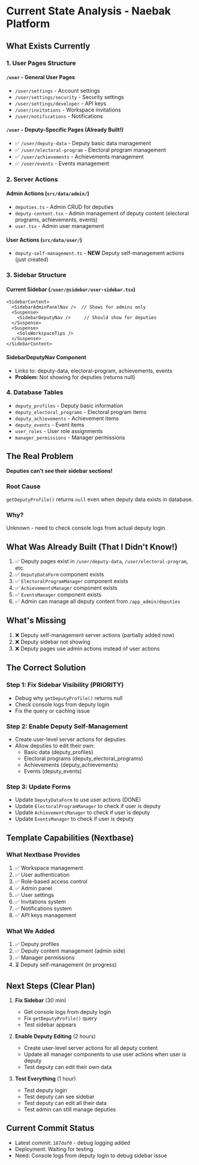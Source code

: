 # Current State Analysis - Naebak Platform

## What Exists Currently

### 1. User Pages Structure

#### `/user` - General User Pages
- `/user/settings` - Account settings
- `/user/settings/security` - Security settings
- `/user/settings/developer` - API keys
- `/user/invitations` - Workspace invitations
- `/user/notifications` - Notifications

#### `/user` - Deputy-Specific Pages (Already Built!)
- ✅ `/user/deputy-data` - Deputy basic data management
- ✅ `/user/electoral-program` - Electoral program management
- ✅ `/user/achievements` - Achievements management
- ✅ `/user/events` - Events management

### 2. Server Actions

#### Admin Actions (`src/data/admin/`)
- `deputies.ts` - Admin CRUD for deputies
- `deputy-content.tsx` - Admin management of deputy content (electoral programs, achievements, events)
- `user.tsx` - Admin user management

#### User Actions (`src/data/user/`)
- `deputy-self-management.ts` - **NEW** Deputy self-management actions (just created)

### 3. Sidebar Structure

#### Current Sidebar (`/user/@sidebar/user-sidebar.tsx`)
```tsx
<SidebarContent>
  <SidebarAdminPanelNav />  // Shows for admins only
  <Suspense>
    <SidebarDeputyNav />     // Should show for deputies
  </Suspense>
  <Suspense>
    <SoloWorkspaceTips />
  </Suspense>
</SidebarContent>
```

#### SidebarDeputyNav Component
- Links to: deputy-data, electoral-program, achievements, events
- **Problem**: Not showing for deputies (returns null)

### 4. Database Tables

- `deputy_profiles` - Deputy basic information
- `deputy_electoral_programs` - Electoral program items
- `deputy_achievements` - Achievement items
- `deputy_events` - Event items
- `user_roles` - User role assignments
- `manager_permissions` - Manager permissions

## The Real Problem

**Deputies can't see their sidebar sections!**

### Root Cause
`getDeputyProfile()` returns `null` even when deputy data exists in database.

### Why?
Unknown - need to check console logs from actual deputy login.

## What Was Already Built (That I Didn't Know!)

1. ✅ Deputy pages exist in `/user/deputy-data`, `/user/electoral-program`, etc.
2. ✅ `DeputyDataForm` component exists
3. ✅ `ElectoralProgramManager` component exists
4. ✅ `AchievementsManager` component exists
5. ✅ `EventsManager` component exists
6. ✅ Admin can manage all deputy content from `/app_admin/deputies`

## What's Missing

1. ❌ Deputy self-management server actions (partially added now)
2. ❌ Deputy sidebar not showing
3. ❌ Deputy pages use admin actions instead of user actions

## The Correct Solution

### Step 1: Fix Sidebar Visibility (PRIORITY)
- Debug why `getDeputyProfile()` returns null
- Check console logs from deputy login
- Fix the query or caching issue

### Step 2: Enable Deputy Self-Management
- Create user-level server actions for deputies
- Allow deputies to edit their own:
  - Basic data (deputy_profiles)
  - Electoral programs (deputy_electoral_programs)
  - Achievements (deputy_achievements)
  - Events (deputy_events)

### Step 3: Update Forms
- Update `DeputyDataForm` to use user actions (DONE)
- Update `ElectoralProgramManager` to check if user is deputy
- Update `AchievementsManager` to check if user is deputy
- Update `EventsManager` to check if user is deputy

## Template Capabilities (Nextbase)

### What Nextbase Provides
1. ✅ Workspace management
2. ✅ User authentication
3. ✅ Role-based access control
4. ✅ Admin panel
5. ✅ User settings
6. ✅ Invitations system
7. ✅ Notifications system
8. ✅ API keys management

### What We Added
1. ✅ Deputy profiles
2. ✅ Deputy content management (admin side)
3. ✅ Manager permissions
4. ⏳ Deputy self-management (in progress)

## Next Steps (Clear Plan)

1. **Fix Sidebar** (30 min)
   - Get console logs from deputy login
   - Fix `getDeputyProfile()` query
   - Test sidebar appears

2. **Enable Deputy Editing** (2 hours)
   - Create user-level server actions for all deputy content
   - Update all manager components to use user actions when user is deputy
   - Test deputy can edit their own data

3. **Test Everything** (1 hour)
   - Test deputy login
   - Test deputy can see sidebar
   - Test deputy can edit all their data
   - Test admin can still manage deputies

## Current Commit Status

- Latest commit: `187daf0` - debug logging added
- Deployment: Waiting for testing
- Need: Console logs from deputy login to debug sidebar issue

